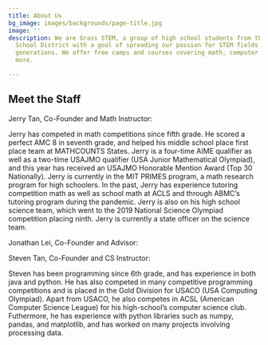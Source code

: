```yaml
---
title: About Us
bg_image: images/backgrounds/page-title.jpg
image: ''
description: We are Grass STEM, a group of high school students from the Acton-Boxborough
  School District with a goal of spreading our passion for STEM fields to younger
  generations. We offer free camps and courses covering math, computer science, and
  more.

---
```

## Meet the Staff

Jerry Tan, Co-Founder and Math Instructor:

Jerry has competed in math competitions since fifth grade. He scored a perfect AMC 8 in seventh grade, and helped his middle school place first place team at MATHCOUNTS States. Jerry is a four-time AIME qualifier as well as a two-time USAJMO qualifier (USA Junior Mathematical Olympiad), and this year has received an USAJMO Honorable Mention Award (Top 30 Nationally). Jerry is currently in the MIT PRIMES program, a math research program for high schoolers. In the past, Jerry has experience tutoring competition math as well as school math at ACLS and through ABMC’s tutoring program during the pandemic. Jerry is also on his high school science team, which went to the 2019 National Science Olympiad competition placing ninth. Jerry is currently a state officer on the science team.

Jonathan Lei, Co-Founder and Advisor:

Steven Tan, Co-Founder and CS Instructor:

Steven has been programming since 6th grade, and has experience in both java and python. He has also competed in many competitive programming competitions and is placed in the Gold Division for USACO (USA Computing Olympiad). Apart from USACO, he also competes in ACSL (American Computer Science League) for his high-school’s computer science club. Futhermore, he has experience with python libraries such as numpy, pandas, and matplotlib, and has worked on many projects involving processing data. 